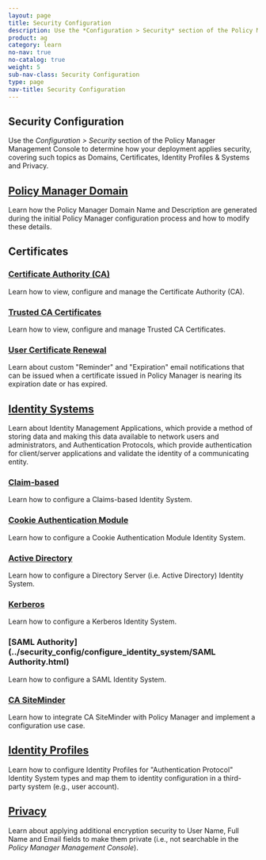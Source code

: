 ```yaml
---
layout: page
title: Security Configuration
description: Use the *Configuration > Security* section of the Policy Manager Management Console to determine how your deployment applies security, covering such topics as Domains, Certificates, Identity Profiles, Identity Systems, and Privacy.
product: ag
category: learn
no-nav: true
no-catalog: true
weight: 5
sub-nav-class: Security Configuration
type: page
nav-title: Security Configuration
---
```


## Security Configuration

Use the *Configuration > Security* section of the Policy Manager Management Console to determine how your deployment applies security, covering such topics as Domains, Certificates, Identity Profiles & Systems and Privacy.

<div class = "divider1"></div>

## [Policy Manager Domain](../security_config/policy_manager_domain.html)
Learn how the Policy Manager Domain Name and Description are generated during the initial Policy Manager configuration process and how to modify these details.

<div class = "divider1"></div>

## Certificates

### [Certificate Authority (CA)](../security_config/certificate_authority.html)
Learn how to view, configure and manage the Certificate Authority (CA).

<div class = "divider1"></div>

### [Trusted CA Certificates](../security_config/trusted_ca_certificates.html)
Learn how to view, configure and manage Trusted CA Certificates.

<div class = "divider1"></div>

### [User Certificate Renewal](../security_config/user_certificate_renewal.html)
Learn about custom "Reminder" and "Expiration" email notifications that can be issued when a certificate issued in Policy Manager is nearing its expiration date or has expired.

<div class = "divider1"></div>

## [Identity Systems](../security_config/identity_systems.html)
Learn about Identity Management Applications, which provide a method of storing data and making this data available to network users and administrators, and Authentication Protocols, which provide authentication for client/server applications and validate the identity of a communicating entity.

### [Claim-based](../security_config/configure_identity_system/claims_based.html)
Learn how to configure a Claims-based Identity System.

### [Cookie Authentication Module](../security_config/configure_identity_system/cookie_authentication_module.html)
Learn how to configure a Cookie Authentication Module Identity System.

### [Active Directory](../security_config/configure_identity_system/directory_server.html)
Learn how to configure a Directory Server (i.e. Active Directory) Identity System.

### [Kerberos](../security_config/configure_identity_system/Kerberos.html)
Learn how to configure a Kerberos Identity System.

### [SAML Authority](../security_config/configure_identity_system/SAML Authority.html)
Learn how to configure a SAML Identity System.

### [CA SiteMinder](http://docs.akana.com/ag/ca_siteminder/ca_siteminder_integrate_with_pm.htm)
Learn how to integrate CA SiteMinder with Policy Manager and implement a configuration use case. 

<div class = "divider1"></div>

## [Identity Profiles](../security_config/identity_profiles.html)
Learn how to configure Identity Profiles for "Authentication Protocol" Identity System types and map them to identity configuration in a third-party system (e.g., user account).

<div class = "divider1"></div>

## [Privacy](../security_config/privacy.html)
Learn about applying additional encryption security to User Name, Full Name and Email fields to make them private (i.e., not searchable in the *Policy Manager Management Console*).

<div class = "divider1"></div>